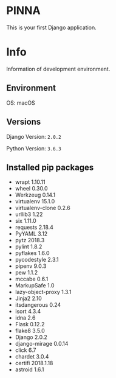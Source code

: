 # PINNA

This is your first Django application.

# Info
Information of development environment.

## Environment
OS: macOS

## Versions
Django Version: `2.0.2`

Python Version: `3.6.3`

## Installed pip packages
+ wrapt 1.10.11  
+ wheel 0.30.0  
+ Werkzeug 0.14.1  
+ virtualenv 15.1.0  
+ virtualenv-clone 0.2.6  
+ urllib3 1.22  
+ six 1.11.0  
+ requests 2.18.4  
+ PyYAML 3.12  
+ pytz 2018.3  
+ pylint 1.8.2  
+ pyflakes 1.6.0  
+ pycodestyle 2.3.1  
+ pipenv 9.0.3  
+ pew 1.1.2  
+ mccabe 0.6.1  
+ MarkupSafe 1.0  
+ lazy-object-proxy 1.3.1  
+ Jinja2 2.10  
+ itsdangerous 0.24  
+ isort 4.3.4  
+ idna 2.6  
+ Flask 0.12.2  
+ flake8 3.5.0  
+ Django 2.0.2  
+ django-mirage 0.0.14  
+ click 6.7  
+ chardet 3.0.4  
+ certifi 2018.1.18  
+ astroid 1.6.1
